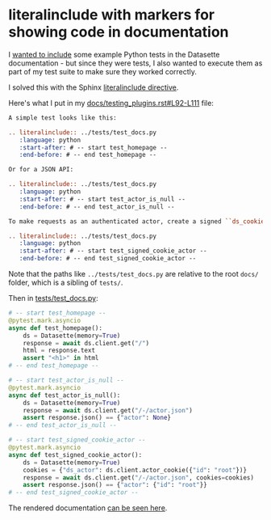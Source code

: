 # literalinclude with markers for showing code in documentation

I [wanted to include](https://github.com/simonw/datasette/issues/1830) some example Python tests in the Datasette documentation - but since they were tests, I also wanted to execute them as part of my test suite to make sure they worked correctly.

I solved this with the Sphinx [literalinclude directive](https://www.sphinx-doc.org/en/master/usage/restructuredtext/directives.html#directive-literalinclude).

Here's what I put in my [docs/testing_plugins.rst#L92-L111](https://github.com/simonw/datasette/blob/0f63cb83ed31753a9bd9ec5cc71de16906767337/docs/testing_plugins.rst#L92-L111) file:
```rst
A simple test looks like this:

.. literalinclude:: ../tests/test_docs.py
   :language: python
   :start-after: # -- start test_homepage --
   :end-before: # -- end test_homepage --

Or for a JSON API:

.. literalinclude:: ../tests/test_docs.py
   :language: python
   :start-after: # -- start test_actor_is_null --
   :end-before: # -- end test_actor_is_null --

To make requests as an authenticated actor, create a signed ``ds_cookie`` using the ``datasette.client.actor_cookie()`` helper function and pass it in ``cookies=`` like this:

.. literalinclude:: ../tests/test_docs.py
   :language: python
   :start-after: # -- start test_signed_cookie_actor --
   :end-before: # -- end test_signed_cookie_actor --
```
Note that the paths like `../tests/test_docs.py` are relative to the root `docs/` folder, which is a sibling of `tests/`.

Then in [tests/test_docs.py](https://github.com/simonw/datasette/blob/0f63cb83ed31753a9bd9ec5cc71de16906767337/tests/test_docs.py#L109-L141):
```python
# -- start test_homepage --
@pytest.mark.asyncio
async def test_homepage():
    ds = Datasette(memory=True)
    response = await ds.client.get("/")
    html = response.text
    assert "<h1>" in html
# -- end test_homepage --

# -- start test_actor_is_null --
@pytest.mark.asyncio
async def test_actor_is_null():
    ds = Datasette(memory=True)
    response = await ds.client.get("/-/actor.json")
    assert response.json() == {"actor": None}
# -- end test_actor_is_null --

# -- start test_signed_cookie_actor --
@pytest.mark.asyncio
async def test_signed_cookie_actor():
    ds = Datasette(memory=True)
    cookies = {"ds_actor": ds.client.actor_cookie({"id": "root"})}
    response = await ds.client.get("/-/actor.json", cookies=cookies)
    assert response.json() == {"actor": {"id": "root"}}
# -- end test_signed_cookie_actor --
```
The rendered documentation [can be seen here](https://docs.datasette.io/en/latest/testing_plugins.html#using-datasette-client-in-tests).
